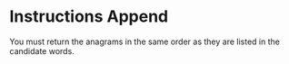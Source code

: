 # Instructions Append

You must return the anagrams in the same order as they are listed in the candidate words.
